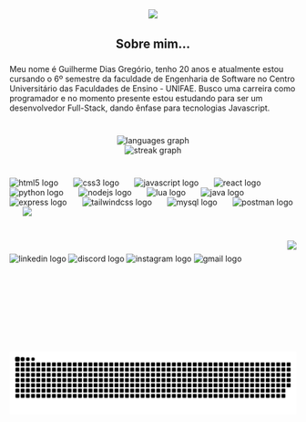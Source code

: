 <div align="center">
  <img height="210" src="./github gui retângulo (2).png"  />
</div>

###

<h2 align="center">Sobre mim...</h2>

###

<p align="left">Meu nome é Guilherme Dias Gregório, tenho 20 anos e atualmente estou cursando o 6º semestre da faculdade de Engenharia de Software no Centro Universitário das Faculdades de Ensino - UNIFAE. Busco uma carreira como programador e no momento presente estou estudando para ser um desenvolvedor Full-Stack, dando ênfase para tecnologias Javascript.</p>

###

<br clear="both">

<div align="center">
  <img src="https://github-readme-stats.vercel.app/api/top-langs?username=Guilherme0364&locale=en&hide_title=false&layout=compact&card_width=320&langs_count=7&theme=dark&hide_border=false&order=2" height="160" alt="languages graph" /> <br>
  <img src="https://streak-stats.demolab.com?user=Guilherme0364&locale=en&mode=daily&theme=dark&hide_border=false&border_radius=5&order=3" height="150" alt="streak graph"  />
</div>

###

<br clear="both">

<div align="left">
  <img src="https://cdn.jsdelivr.net/gh/devicons/devicon/icons/html5/html5-original.svg" height="50" alt="html5 logo"  />
  <img width="19" />
  <img src="https://cdn.jsdelivr.net/gh/devicons/devicon/icons/css3/css3-original.svg" height="50" alt="css3 logo"  />
  <img width="19" />
  <img src="https://cdn.jsdelivr.net/gh/devicons/devicon/icons/javascript/javascript-original.svg" height="50" alt="javascript logo"  />
  <img width="19" />
  <img src="https://cdn.jsdelivr.net/gh/devicons/devicon/icons/react/react-original.svg" height="50" alt="react logo"  />
  <img width="19" />
  <img src="https://cdn.jsdelivr.net/gh/devicons/devicon/icons/python/python-original.svg" height="50" alt="python logo"  />
  <img width="19" />
  <img src="https://cdn.jsdelivr.net/gh/devicons/devicon/icons/nodejs/nodejs-original.svg" height="50" alt="nodejs logo"  />
  <img width="19" />
  <img src="https://cdn.simpleicons.org/lua/2C2D72" height="50" alt="lua logo"  />
  <img width="19" />
  <img src="https://skillicons.dev/icons?i=java" height="50" alt="java logo"  />
  <img width="19" />
  <img src="https://skillicons.dev/icons?i=express" height="50" alt="express logo"  />
  <img width="19" />
  <img src="https://skillicons.dev/icons?i=tailwind" height="50" alt="tailwindcss logo"  />
  <img width="19" />
  <img src="https://skillicons.dev/icons?i=mysql" height="50" alt="mysql logo"  />
  <img width="19" />
  <img src="https://skillicons.dev/icons?i=postman" height="50" alt="postman logo"  />
  <img width="19" />
  <img src="https://cdn.jsdelivr.net/gh/devicons/devicon/icons/nextjs/nextjs-original.svg" height="50"/>
  <img width="19" />
</div>

###

<br clear="both">

<img align="right" height="180" src="https://github.com/Guilherme0364.png"  />

###

<div align="left">
  <img src="https://img.shields.io/static/v1?message=LinkedIn&logo=linkedin&label=&color=0077B5&logoColor=white&labelColor=&style=for-the-badge" height="40" alt="linkedin logo"  />
  <img src="https://img.shields.io/static/v1?message=Discord&logo=discord&label=&color=7289DA&logoColor=white&labelColor=&style=for-the-badge" height="40" alt="discord logo"  />
  <img src="https://img.shields.io/static/v1?message=Instagram&logo=instagram&label=&color=E4405F&logoColor=white&labelColor=&style=for-the-badge" height="40" alt="instagram logo"  />
  <img src="https://img.shields.io/static/v1?message=Gmail&logo=gmail&label=&color=D14836&logoColor=white&labelColor=&style=for-the-badge" height="40" alt="gmail logo"  />
</div>

###

<br clear="both">

![snake gif](https://github.com/Guilherme0364/Guilherme0364/blob/output/github-contribution-grid-snake-dark.svg)
